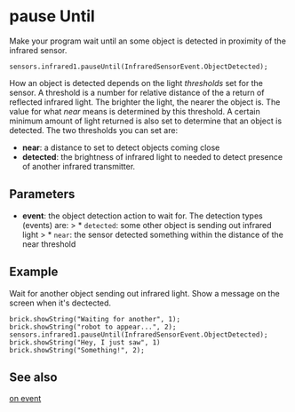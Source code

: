 # pause Until

Make your program wait until an some object is detected in proximity of the infrared sensor.

```sig
sensors.infrared1.pauseUntil(InfraredSensorEvent.ObjectDetected);
```

How an object is detected depends on the light *thresholds* set for the sensor. A threshold is a number for relative distance of the a return of reflected infrared light. The brighter the light, the nearer the object is. The value for what *near* means is determined by this threshold. A certain minimum amount of light returned is also set to determine that an object is detected. The two thresholds you can set are:

* **near**: a distance to set to detect objects coming close
* **detected**: the brightness of infrared light to needed to detect presence of another infrared transmitter.

## Parameters

* **event**: the object detection action to wait for. The detection types (events) are: > * `detected`: some other object is sending out infrared light > * `near`: the sensor detected something within the distance of the near threshold

## Example

Wait for another object sending out infrared light. Show a message on the screen when it's dectected.

```blocks
brick.showString("Waiting for another", 1);
brick.showString("robot to appear...", 2);
sensors.infrared1.pauseUntil(InfraredSensorEvent.ObjectDetected);
brick.showString("Hey, I just saw", 1)
brick.showString("Something!", 2);
```

## See also

[on event](/reference/sensors/ultrasonic/on-event)